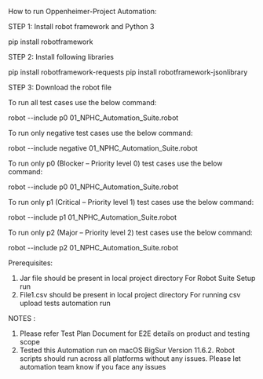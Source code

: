 How to run Oppenheimer-Project Automation:

STEP 1: Install robot framework and Python 3 
 
pip install robotframework

STEP 2: Install following libraries

pip install robotframework-requests 
pip install robotframework-jsonlibrary

STEP 3: Download the robot file 



To run all test cases use the below command:

robot --include p0 01_NPHC_Automation_Suite.robot

To run only negative test cases use the below command:

robot --include negative 01_NPHC_Automation_Suite.robot

To run only p0 (Blocker – Priority level 0) test cases use the below command:

robot --include p0 01_NPHC_Automation_Suite.robot

To run only p1 (Critical – Priority level 1) test cases use the below command:

robot --include p1 01_NPHC_Automation_Suite.robot


To run only p2 (Major – Priority level 2) test cases use the below command:

robot --include p2 01_NPHC_Automation_Suite.robot




Prerequisites:

1. Jar file should be present in local project directory For Robot Suite Setup run
2. File1.csv should be present in local project directory For running csv upload tests automation run



NOTES :
1.	Please refer Test Plan Document for E2E details on product and testing scope
2.	Tested this Automation run on macOS BigSur Version 11.6.2. Robot scripts should run across all platforms without any issues. Please let automation team know if you face any issues
